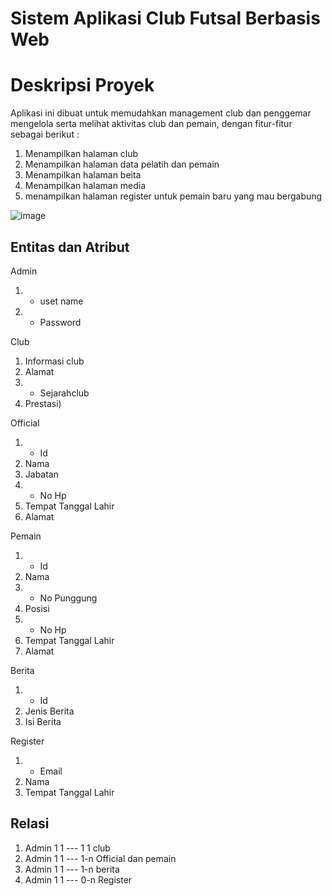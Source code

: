 # Sistem Aplikasi Club Futsal Berbasis Web

# Deskripsi Proyek
Aplikasi ini dibuat untuk memudahkan management club dan penggemar mengelola serta melihat aktivitas club dan pemain, dengan fitur-fitur sebagai berikut :
1. Menampilkan halaman club 
2. Menampilkan halaman data pelatih dan pemain 
3. Menampilkan halaman beita
4. Menampilkan halaman media
5. menampilkan halaman register untuk pemain baru yang mau bergabung

![image](https://user-images.githubusercontent.com/86096057/161379151-0ab12ac4-5f23-429b-a2a5-ed9538435e18.png)



## Entitas dan Atribut
Admin
1. * uset name
2. * Password

Club
1. Informasi club
2. Alamat 
3. * Sejarahclub 
4. Prestasi)

Official
1. * Id
2. Nama
3. Jabatan
4. * No Hp 
5. Tempat Tanggal Lahir 
6. Alamat

Pemain
1. * Id 
2. Nama
3. * No Punggung
4. Posisi
5. * No Hp
6. Tempat Tanggal Lahir
7. Alamat

Berita
1. * Id
2. Jenis Berita
3. Isi Berita

Register 
1. * Email
2. Nama
3. Tempat Tanggal Lahir

## Relasi
1. Admin 1 1 --- 1 1 club
2. Admin 1 1 --- 1-n Official dan pemain
3. Admin 1 1 --- 1-n berita
4. Admin 1 1 --- 0-n Register


